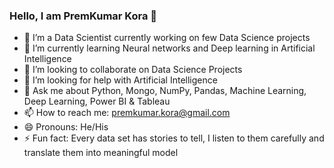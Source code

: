 ### Hello, I am PremKumar Kora 👋

- 🔭 I’m a Data Scientist currently working on few Data Science projects 
- 🌱 I’m currently learning Neural networks and Deep learning in Artificial Intelligence
- 👯 I’m looking to collaborate on Data Science Projects
- 🤔 I’m looking for help with Artificial Intelligence
- 💬 Ask me about Python, Mongo, NumPy, Pandas, Machine Learning, Deep Learning, Power BI & Tableau
- 📫 How to reach me: premkumar.kora@gmail.com
- 😄 Pronouns: He/His
- ⚡ Fun fact: Every data set has stories to tell, I listen to them carefully and translate them into meaningful model
